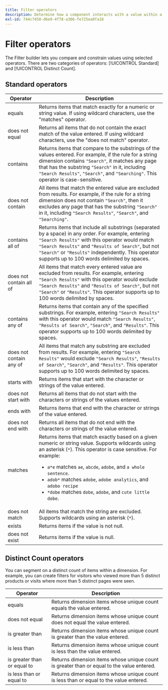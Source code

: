 ```yaml
---
title: Filter operators
description: Determine how a component interacts with a value within a filter.
exl-id: 744c7450-d6e9-4f78-a306-fe725ea0fa18
---
```

# Filter operators

The Filter builder lets you compare and constrain values using selected operators. There are two categories of operators: [!UICONTROL Standard] and [!UICONTROL Distinct Count].

## Standard operators

| Operator | Description |
| --- | --- |
| equals | Returns items that match exactly for a numeric or string value. If using wildcard characters, use the "matches" operator. |
| does not equal | Returns all items that do not contain the exact match of the value entered.  If using wildcard characters, use the "does not match" operator. |
| contains | Returns items that compare to the substrings of the values entered. For example, if the rule for a string dimension contains `"Search"`, it matches any page that has the substring `"Search"` in it, including `"Search Results"`, `"Search"`, and `"Searching"`. This operator is case-sensitive. |
| does not contain | All items that match the entered value are excluded from results. For example, if the rule for a string dimension does not contain `"Search"`, then it excludes any page that has the substring `"Search"` in it, including `"Search Results"`, `"Search"`, and `"Searching"`. |
| contains all of | Returns items that include all substrings (separated by a space) in any order. For example, entering `"Search Results"` with this operator would match `"Search Results"` and `"Results of Search"`, but not `"Search"` or `"Results"` independently. This operator supports up to 100 words delimited by spaces. |
| does not contain all of | All items that match every entered value are excluded from results. For example, entering `"Search Results"` with this operator would exclude `"Search Results"` and `"Results of Search"`, but not `"Search"` or `"Results"`. This operator supports up to 100 words delimited by spaces. |
| contains any of | Returns items that contain any of the specified substrings. For example, entering `"Search Results"` with this operator would match `"Search Results"`, `"Results of Search"`, `"Search"`, and `"Results"`. This operator supports up to 100 words delimited by spaces. |
| does not contain any of | All items that match any substring are excluded from results. For example, entering `"Search Results"` would exclude `"Search Results"`, `"Results of Search"`, `"Search"`, and `"Results"`. This operator supports up to 100 words delimited by spaces. |
| starts with | Returns items that start with the character or strings of the value entered. |
| does not start with | Returns all items that do not start with the characters or strings of the values entered. |
| ends with | Returns items that end with the character or strings of the value entered. |
| does not end with | Returns all items that do not end with the characters or strings of the value entered. |
| matches | Returns items that match exactly based on a given numeric or string value. Supports wildcards using an asterisk (`*`). This operator is case sensitive. For example:<ul><li>`a*e` matches `ae`, `abcde`, `adobe`, and `a whole sentence`.</li><li>`adob*` matches `adobe`, `adobe analytics`, and `adobo recipe`</li><li>`*dobe` matches `dobe`, `adobe`, and `cute little dobe`.</li></ul>|
| does not match | All items that match the string are excluded. Supports wildcards using an asterisk (`*`). |
| exists | Returns items if the value is not null. |
| does not exist | Returns items if the value is null. |

## Distinct Count operators

You can segment on a distinct count of items within a dimension. For example, you can create filters for visitors who viewed more than 5 distinct products or visits where more than 5 distinct pages were seen.

| Operator | Description |
| --- | --- |
| equals | Returns dimension items whose unique count equals the value entered. |
| does not equal | Returns dimension items whose unique count does not equal the value entered. |
| is greater than | Returns dimension items whose unique count is greater than the value entered. |
| is less than | Returns dimension items whose unique count is less than the value entered. |
| is greater than or equal to | Returns dimension items whose unique count is greater than or equal to the value entered. |
| is less than or equal to | Returns dimension items whose unique count is less than or equal to the value entered. |
